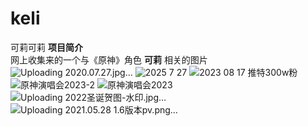 # keli
可莉可莉
 **项目简介**  
网上收集来的一个与《原神》角色 **可莉** 相关的图片
![Uploading 2020.07.27.jpg…]()
![2025 7 27](https://github.com/user-attachments/assets/2b9903d4-44f9-4907-b7e1-122a7c2cd1ae)
![2023 08 17 推特300w粉](https://github.com/user-attachments/assets/4a1cf883-653b-4e4d-bbf0-de118852df2a)
![原神演唱会2023-2](https://github.com/user-attachments/assets/67a1c060-ec95-4ed3-bbfa-7e6c44baf0d2)
![原神演唱会2023](https://github.com/user-attachments/assets/32a0608c-e13b-4db5-b403-81e941704533)
![Uploading 2022圣诞贺图-水印.jpg…]()
![Uploading 2021.05.28 1.6版本pv.png…]()
